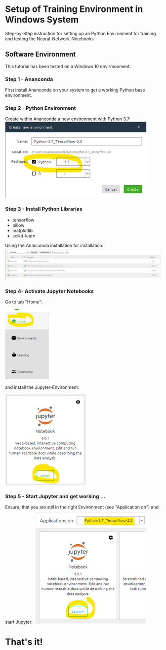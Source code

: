 # Setup of Training Environment in Windows System
Step-by-Step instruction for setting up an Python Environment for training and testing the Neural-Network-Notebooks

## Software Environment
This tutorial has been tested on a Windows 10 envirmonment. 

### Step 1 - Ananconda
First install Ananconda on your system to get a working Python base environment.

### Step 2 - Python Environment
Create within Ananconda a new environment with Python 3.7:
<img src="./images/Anaconda_Python_37.png">

### Step 3 - Install Python Libraries
* tensorflow
* pillow
* matplotlib
* scikit-learn

Using the Ananconda installation for installation:
<img src="./images/Anancond_packages.png">


### Step 4- Activate Jupyter Notebooks
Go to tab "Home":

<img src="./images/iypiter_activate.png" width="150">

and install the Jupyter-Environment:

<img src="./images/iypiter_install.png">


### Step 5 - Start Jupyter and get working ...
Ensure, that you are still in the right Environment (see "Application on") and start Jupyter:
<img src="./images/jyupiter_start.png">

# That's it!

